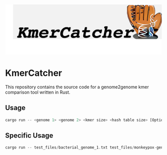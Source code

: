 ![KMERCATCHER LOGO](misc/kmerCatcher_logo.png)

# KmerCatcher

This repository contains the source code for a genome2genome kmer comparison tool written in Rust.

## Usage

```rust
cargo run -- <genome 1> <genome 2> <kmer size> <hash table size> [Optional --use_rolling]
```

## Specific Usage

```rust
cargo run -- test_files/bacterial_genome_1.txt test_files/monkeypox-genome.txt 10
```
